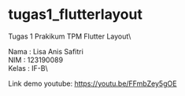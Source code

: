 # tugas1_flutterlayout

Tugas 1 Prakikum TPM Flutter Layout\

Nama  : Lisa Anis Safitri\
NIM   : 123190089\
Kelas : IF-B\

Link demo youtube: https://youtu.be/FFmbZey5gOE

